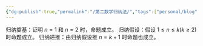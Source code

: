 ```yaml
---
{"dg-publish":true,"permalink":"/第二数学归纳法/","tags":["personal/blog"]}
---
```


归纳奠基：证明 $n = 1$ 和 $\displaystyle n = 2$ 时，命题成立。
归纳假设：假设 $\displaystyle 1\leq n\leq k(k\geq 2)$ 时命题成立。
归纳递推：由归纳假设推 $\displaystyle n = k + 1$ 时命题也成立。